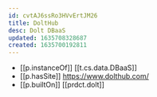 ```yaml
---
id: cvtAJ6ssRo3HVvErtJM26
title: DoltHub
desc: Dolt DBaaS
updated: 1635708328687
created: 1635700192811
---
```



- [[p.instanceOf]] [[t.cs.data.DBaaS]]
- [[p.hasSite]] https://www.dolthub.com/
- [[p.builtOn]] [[prdct.dolt]]
